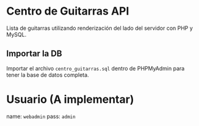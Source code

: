 # Centro de Guitarras API
Lista de guitarras utilizando renderización del lado del servidor con PHP y MySQL.

## Importar la DB
Importar el archivo `centro_guitarras.sql` dentro de PHPMyAdmin para tener la base de datos completa.

# Usuario (A implementar)

name: `webadmin`
pass: `admin`
